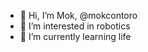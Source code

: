 - 👋 Hi, I’m Mok, @mokcontoro 
- 👀 I’m interested in robotics
- 🌱 I’m currently learning life 

<!---
mokcontoro/mokcontoro is a ✨ special ✨ repository because its `README.md` (this file) appears on your GitHub profile.
You can click the Preview link to take a look at your changes.
--->
